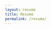 ```yaml
---
layout: resume
title: Resume
permalink: /resume/
---
```

<!--
  This page is managed via the resume layout and the data in `_data.resume.yml'
 -->
